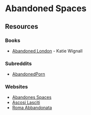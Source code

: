 # Abandoned Spaces

## Resources

### Books

* [Abandoned London](https://www.amberbooks.co.uk/book/abandoned-london/) - Katie Wignall

### Subreddits

* [AbandonedPorn](https://www.reddit.com/r/AbandonedPorn/)

### Websites

* [Abandones Spaces](https://www.abandonedspaces.com/)
* [Ascosi Lasciti](https://ascosilasciti.com/it/)
* [Roma Abbandonata](https://romabbandonata.org/)
